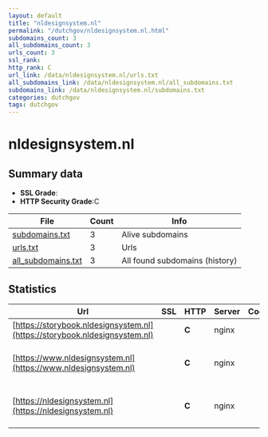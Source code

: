 ```yaml
---
layout: default
title: "nldesignsystem.nl"
permalink: "/dutchgov/nldesignsystem.nl.html"
subdomains_count: 3
all_subdomains_count: 3
urls_count: 3
ssl_rank: 
http_rank: C
url_link: /data/nldesignsystem.nl/urls.txt
all_subdomains_link: /data/nldesignsystem.nl/all_subdomains.txt
subdomains_link: /data/nldesignsystem.nl/subdomains.txt
categories: dutchgov
tags: dutchgov
---
```



# nldesignsystem.nl
## Summary data


 - **SSL Grade**:
 - **HTTP Security Grade**:C


| File       | Count | Info |
|------------|-------|------|
|[subdomains.txt](/DutchGovScope/data/nldesignsystem.nl/subdomains.txt)|3|Alive subdomains|
|[urls.txt](/DutchGovScope/data/nldesignsystem.nl/urls.txt)|3|Urls|
|[all_subdomains.txt](/DutchGovScope/data/nldesignsystem.nl/all_subdomains.txt)|3|All found subdomains (history)|


## Statistics


| Url | SSL | HTTP | Server | Cookie | HSTS | CORS | CTO | CSP | XFO | XXP | RP |FP| Tech |Title |
|--------|-------|-------|------|------|------|------|------|------|------|------|------|------|------|------|
|[https://storybook.nldesignsystem.nl](https://storybook.nldesignsystem.nl)| | **C**|nginx| |:white_check_mark: | | | | | | :white_check_mark: | |HSTS Nginx Plesk|Storybook - NL D...|
|[https://www.nldesignsystem.nl](https://www.nldesignsystem.nl)| | **C**|nginx| |:white_check_mark: | | | | | | :white_check_mark: | |Docusaurus:3.1.0 HSTS Nginx Plesk React Webpack|NL Design System...|
|[https://nldesignsystem.nl](https://nldesignsystem.nl)| | **C**|nginx| |:white_check_mark: | | | | | | :white_check_mark: | |Docusaurus:3.1.0 HSTS Nginx Plesk React Webpack|NL Design System...|

